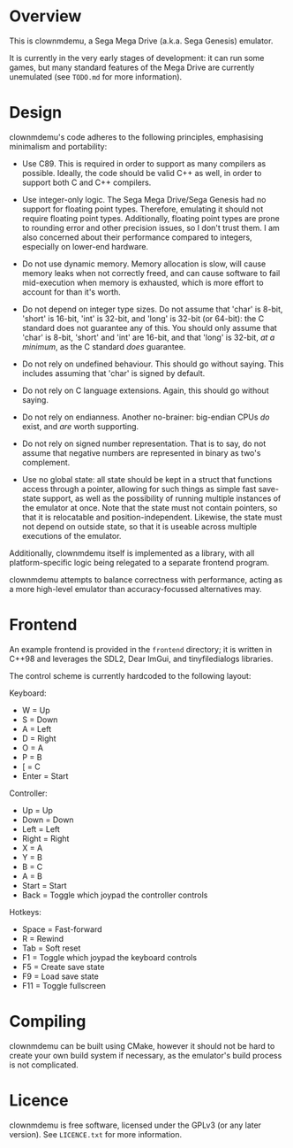 # Overview

This is clownmdemu, a Sega Mega Drive (a.k.a. Sega Genesis) emulator.

It is currently in the very early stages of development: it can run some games,
but many standard features of the Mega Drive are currently unemulated (see
`TODO.md` for more information).


# Design

clownmdemu's code adheres to the following principles, emphasising minimalism
and portability:

* Use C89. This is required in order to support as many compilers as possible.
  Ideally, the code should be valid C++ as well, in order to support both C and
  C++ compilers.

* Use integer-only logic. The Sega Mega Drive/Sega Genesis had no support for
  floating point types. Therefore, emulating it should not require floating
  point types. Additionally, floating point types are prone to rounding error
  and other precision issues, so I don't trust them. I am also concerned about
  their performance compared to integers, especially on lower-end hardware.

* Do not use dynamic memory. Memory allocation is slow, will cause memory leaks
  when not correctly freed, and can cause software to fail mid-execution when
  memory is exhausted, which is more effort to account for than it's worth.

* Do not depend on integer type sizes. Do not assume that 'char' is 8-bit,
  'short' is 16-bit, 'int' is 32-bit, and 'long' is 32-bit (or 64-bit): the C
  standard does not guarantee any of this. You should only assume that 'char'
  is 8-bit, 'short' and 'int' are 16-bit, and that 'long' is 32-bit, *at a
  minimum*, as the C standard *does* guarantee.

* Do not rely on undefined behaviour. This should go without saying. This
  includes assuming that 'char' is signed by default.

* Do not rely on C language extensions. Again, this should go without saying.

* Do not rely on endianness. Another no-brainer: big-endian CPUs *do* exist,
  and *are* worth supporting.

* Do not rely on signed number representation. That is to say, do not assume
  that negative numbers are represented in binary as two's complement.

* Use no global state: all state should be kept in a struct that functions
  access through a pointer, allowing for such things as simple fast save-state
  support, as well as the possibility of running multiple instances of the
  emulator at once. Note that the state must not contain pointers, so that it
  is relocatable and position-independent. Likewise, the state must not depend
  on outside state, so that it is useable across multiple executions of the
  emulator.

Additionally, clownmdemu itself is implemented as a library, with all
platform-specific logic being relegated to a separate frontend program.

clownmdemu attempts to balance correctness with performance, acting as a more
high-level emulator than accuracy-focussed alternatives may.


# Frontend

An example frontend is provided in the `frontend` directory; it is written in
C++98 and leverages the SDL2, Dear ImGui, and tinyfiledialogs libraries.

The control scheme is currently hardcoded to the following layout:

Keyboard:
- W  = Up
- S  = Down
- A  = Left
- D  = Right
- O  = A
- P  = B
- \[ = C
- Enter = Start

Controller:
- Up    = Up
- Down  = Down
- Left  = Left
- Right = Right
- X     = A
- Y     = B
- B     = C
- A     = B
- Start = Start
- Back  = Toggle which joypad the controller controls

Hotkeys:
- Space = Fast-forward
- R     = Rewind
- Tab   = Soft reset
- F1    = Toggle which joypad the keyboard controls
- F5    = Create save state
- F9    = Load save state
- F11   = Toggle fullscreen


# Compiling

clownmdemu can be built using CMake, however it should not be hard to create
your own build system if necessary, as the emulator's build process is not
complicated.


# Licence

clownmdemu is free software, licensed under the GPLv3 (or any later version).
See `LICENCE.txt` for more information.
